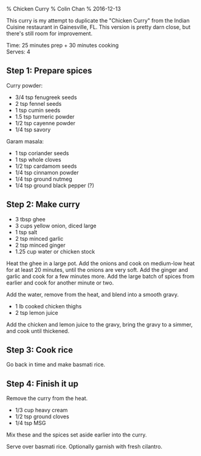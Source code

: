 % Chicken Curry
% Colin Chan
% 2016-12-13

This curry is my attempt to duplicate the "Chicken Curry" from the Indian
Cuisine restaurant in Gainesville, FL. This version is pretty darn close, but
there's still room for improvement.

Time: 25 minutes prep + 30 minutes cooking  
Serves: 4

## Step 1: Prepare spices

Curry powder:

* 3/4 tsp fenugreek seeds
* 2 tsp fennel seeds
* 1 tsp cumin seeds
* 1.5 tsp turmeric powder
* 1/2 tsp cayenne powder
* 1/4 tsp savory

Garam masala:

* 1 tsp coriander seeds
* 1 tsp whole cloves
* 1/2 tsp cardamom seeds
* 1/4 tsp cinnamon powder
* 1/4 tsp ground nutmeg
* 1/4 tsp ground black pepper (?)

## Step 2: Make curry

* 3 tbsp ghee
* 3 cups yellow onion, diced large
* 1 tsp salt
* 2 tsp minced garlic
* 2 tsp minced ginger
* 1.25 cup water or chicken stock

Heat the ghee in a large pot.  Add the onions and cook on medium-low heat for at
least 20 minutes, until the onions are very soft.  Add the ginger and garlic and
cook for a few minutes more.  Add the large batch of spices from earlier and
cook for another minute or two.

Add the water, remove from the heat, and blend into a smooth gravy.

* 1 lb cooked chicken thighs
* 2 tsp lemon juice

Add the chicken and lemon juice to the gravy, bring the gravy to a simmer, and
cook until thickened.

## Step 3: Cook rice

Go back in time and make basmati rice.

## Step 4: Finish it up

Remove the curry from the heat.

* 1/3 cup heavy cream
* 1/2 tsp ground cloves
* 1/4 tsp MSG

Mix these and the spices set aside earlier into the curry.

Serve over basmati rice.  Optionally garnish with fresh cilantro.
